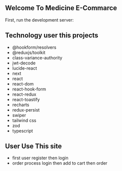 
## Welcome To Medicine E-Commarce

First, run the development server:

## Technology user this projects

- @hookform/resolvers
-  @reduxjs/toolkit
-  class-variance-authority
-  jwt-decode
-  lucide-react
-  next
-  react
-  react-dom
-  react-hook-form
-  react-redux
-  react-toastify
-  recharts
-  redux-persist
-  swiper
-  tailwind css
-  zod
-  typescript

## User Use This site 
- first user register then login 
- order process login then add to cart then order 



